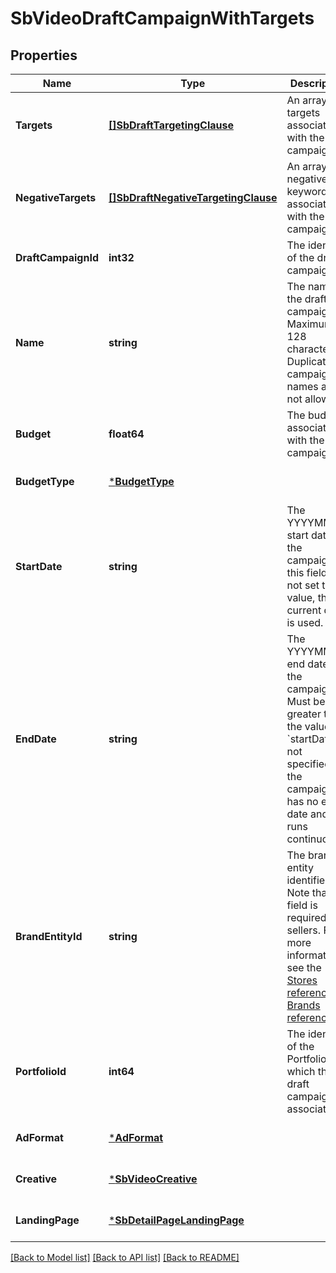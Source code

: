 # SbVideoDraftCampaignWithTargets

## Properties
Name | Type | Description | Notes
------------ | ------------- | ------------- | -------------
**Targets** | [**[]SbDraftTargetingClause**](SBDraftTargetingClause.md) | An array of targets associated with the draft campaign. | [optional] [default to null]
**NegativeTargets** | [**[]SbDraftNegativeTargetingClause**](SBDraftNegativeTargetingClause.md) | An array of negative keywords associated with the draft campaign. | [optional] [default to null]
**DraftCampaignId** | **int32** | The identifier of the draft campaign. | [optional] [default to null]
**Name** | **string** | The name of the draft campaign. Maximum 128 characters. Duplicate campaign names are not allowed. | [optional] [default to null]
**Budget** | **float64** | The budget associated with the draft campaign. | [optional] [default to null]
**BudgetType** | [***BudgetType**](BudgetType.md) |  | [optional] [default to null]
**StartDate** | **string** | The YYYYMMDD start date for the campaign. If this field is not set to a value, the current date is used. | [optional] [default to null]
**EndDate** | **string** | The YYYYMMDD end date for the campaign. Must be greater than the value for &#x60;startDate&#x60;. If not specified, the campaign has no end date and runs continuously. | [optional] [default to null]
**BrandEntityId** | **string** | The brand entity identifier. Note that this field is required for sellers. For more information, see the [Stores reference](https://advertising.amazon.com/API/docs/v2/reference/stores) or [Brands reference](https://advertising.amazon.com/API/docs/v3/reference/SponsoredBrands/Brands). | [optional] [default to null]
**PortfolioId** | **int64** | The identifier of the Portfolio to which the draft campaign is associated. | [optional] [default to null]
**AdFormat** | [***AdFormat**](AdFormat.md) |  | [optional] [default to null]
**Creative** | [***SbVideoCreative**](SBVideoCreative.md) |  | [optional] [default to null]
**LandingPage** | [***SbDetailPageLandingPage**](SBDetailPageLandingPage.md) |  | [optional] [default to null]

[[Back to Model list]](../README.md#documentation-for-models) [[Back to API list]](../README.md#documentation-for-api-endpoints) [[Back to README]](../README.md)

